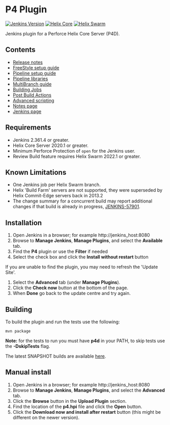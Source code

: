 # P4 Plugin

[![Jenkins Version](https://img.shields.io/badge/Jenkins-2.361.4%2B-green.svg)](https://jenkins.io/download/)
[![Helix Core](https://img.shields.io/badge/Helix%20Core-2020.1%2B-green.svg)](https://www.perforce.com/products/helix-core)
[![Helix Swarm](https://img.shields.io/badge/Helix%20Swarm-2022.1%2B-green.svg)](https://www.perforce.com/products/helix-swarm)

Jenkins plugin for a Perforce Helix Core Server (P4D).

## Contents

* [Release notes](https://github.com/jenkinsci/p4-plugin/blob/master/RELEASE.md)
* [FreeStyle setup guide](docs/SETUP.md)
* [Pipeline setup guide](docs/WORKFLOW.md)
* [Pipeline libraries](docs/LIBRARY.md)
* [MultiBranch guide](docs/MULTI.md)
* [Building Jobs](docs/BUILDINGJOBS.md) 
* [Post Build Actions](docs/POSTBUILD.md) 
* [Advanced scripting](docs/P4GROOVY.md)
* [Notes page](docs/NOTES.md)
* [Jenkins page](https://plugins.jenkins.io/p4)

## Requirements

* Jenkins 2.361.4 or greater.
* Helix Core Server 2020.1 or greater.
* Minimum Perforce Protection of `open` for the Jenkins user.
* Review Build feature requires Helix Swarm 2022.1 or greater.

## Known Limitations
- One Jenkins job per Helix Swarm branch. 
- Helix 'Build Farm' servers are not supported, they were superseded by Helix Commit-Edge servers back in 2013.2
- The change summary for a concurrent build may report additional changes if that build is already in progress, [JENKINS-57901](https://issues.jenkins.io/browse/JENKINS-57901).

## Installation

1. Open Jenkins in a browser; for example http://jenkins_host:8080
2. Browse to **Manage Jenkins**, **Manage Plugins**, and select the **Available** tab.
3. Find the **P4** plugin or use the **Filter** if needed
4. Select the check box and click the **Install without restart** button

If you are unable to find the plugin, you may need to refresh the 'Update Site'.

1. Select the **Advanced** tab (under **Manage Plugins**).
2. Click the **Check now** button at the bottom of the page.
3. When **Done** go back to the update centre and try again.

## Building

To build the plugin and run the tests use the following:

	mvn package
  
**Note:** for the tests to run you must have **p4d** in your PATH, to skip tests use the **-DskipTests** flag.

The latest SNAPSHOT builds are available [here](https://ci.jenkins.io/blue/organizations/jenkins/Plugins%2Fp4-plugin/branches).

## Manual install

1. Open Jenkins in a browser; for example http://jenkins_host:8080
2. Browse to **Manage Jenkins**, **Manage Plugins**, and select the **Advanced** tab.
3. Click the **Browse** button in the **Upload Plugin** section. 
4. Find the location of the **p4.hpi** file and click the **Open** button. 
5. Click the **Download now and install after restart** button (this might be different on the newer version). 

